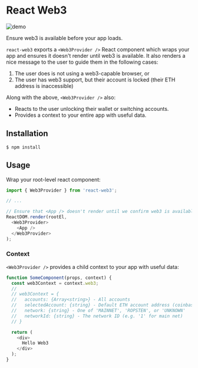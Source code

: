 # React Web3

![demo](https://d3vv6lp55qjaqc.cloudfront.net/items/0x0U0Y2G3W3L3R203l2X/Screen%20Recording%202017-07-30%20at%2005.07%20AM.gif?X-CloudApp-Visitor-Id=1754851&v=759f0b27)

Ensure web3 is available before your app loads.

`react-web3` exports a `<Web3Provider />` React component which wraps your app
and ensures it doesn't render until web3 is available. It also renders a nice
message to the user to guide them in the following cases:

1. The user does is not using a web3-capable browser, or
2. The user has web3 support, but their account is locked (their ETH address is inaccessible)

Along with the above, `<Web3Provider />` also:

 * Reacts to the user unlocking their wallet or switching accounts.
 * Provides a context to your entire app with useful data.





## Installation

```
$ npm install
```

## Usage

Wrap your root-level react component:

```js
import { Web3Provider } from 'react-web3';

// ...

// Ensure that <App /> doesn't render until we confirm web3 is available
ReactDOM.render(rootEl,
  <Web3Provider>
    <App />
  </Web3Provider>
);
```

### Context

`<Web3Provider />` provides a child context to your app with useful data:

```js
function SomeComponent(props, context) {
  const web3Context = context.web3;
  //
  // web3Context = {
  //   accounts: {Array<string>} - All accounts
  //   selectedAccount: {string} - Default ETH account address (coinbase)
  //   network: {string} - One of 'MAINNET', 'ROPSTEN', or 'UNKNOWN'
  //   networkId: {string} - The network ID (e.g. '1' for main net)
  // }

  return (
    <div>
      Hello Web3
    </div>
  );
}
```
